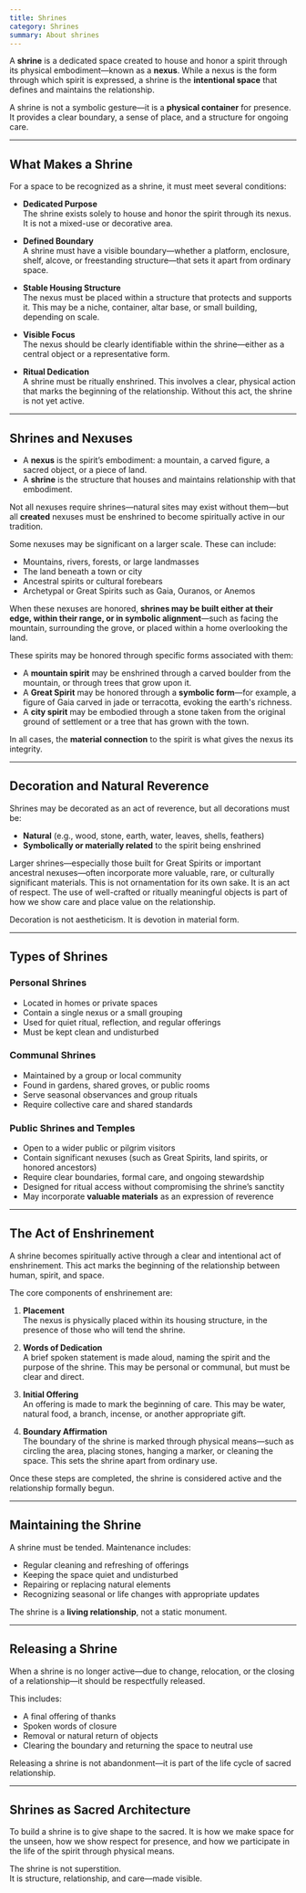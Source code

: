 ```yaml
---
title: Shrines
category: Shrines
summary: About shrines
---
```


A **shrine** is a dedicated space created to house and honor a spirit through its physical embodiment—known as a **nexus**. While a nexus is the form through which spirit is expressed, a shrine is the **intentional space** that defines and maintains the relationship.

A shrine is not a symbolic gesture—it is a **physical container** for presence. It provides a clear boundary, a sense of place, and a structure for ongoing care.

---

## What Makes a Shrine

For a space to be recognized as a shrine, it must meet several conditions:

- **Dedicated Purpose**  
  The shrine exists solely to house and honor the spirit through its nexus. It is not a mixed-use or decorative area.

- **Defined Boundary**  
  A shrine must have a visible boundary—whether a platform, enclosure, shelf, alcove, or freestanding structure—that sets it apart from ordinary space.

- **Stable Housing Structure**  
  The nexus must be placed within a structure that protects and supports it. This may be a niche, container, altar base, or small building, depending on scale.

- **Visible Focus**  
  The nexus should be clearly identifiable within the shrine—either as a central object or a representative form.

- **Ritual Dedication**  
  A shrine must be ritually enshrined. This involves a clear, physical action that marks the beginning of the relationship. Without this act, the shrine is not yet active.

---

## Shrines and Nexuses

- A **nexus** is the spirit’s embodiment: a mountain, a carved figure, a sacred object, or a piece of land.
- A **shrine** is the structure that houses and maintains relationship with that embodiment.

Not all nexuses require shrines—natural sites may exist without them—but all **created** nexuses must be enshrined to become spiritually active in our tradition.

Some nexuses may be significant on a larger scale. These can include:
- Mountains, rivers, forests, or large landmasses
- The land beneath a town or city
- Ancestral spirits or cultural forebears
- Archetypal or Great Spirits such as Gaia, Ouranos, or Anemos

When these nexuses are honored, **shrines may be built either at their edge, within their range, or in symbolic alignment**—such as facing the mountain, surrounding the grove, or placed within a home overlooking the land.

These spirits may be honored through specific forms associated with them:
- A **mountain spirit** may be enshrined through a carved boulder from the mountain, or through trees that grow upon it.
- A **Great Spirit** may be honored through a **symbolic form**—for example, a figure of Gaia carved in jade or terracotta, evoking the earth's richness.
- A **city spirit** may be embodied through a stone taken from the original ground of settlement or a tree that has grown with the town.

In all cases, the **material connection** to the spirit is what gives the nexus its integrity.

---

## Decoration and Natural Reverence

Shrines may be decorated as an act of reverence, but all decorations must be:
- **Natural** (e.g., wood, stone, earth, water, leaves, shells, feathers)
- **Symbolically or materially related** to the spirit being enshrined

Larger shrines—especially those built for Great Spirits or important ancestral nexuses—often incorporate more valuable, rare, or culturally significant materials. This is not ornamentation for its own sake. It is an act of respect. The use of well-crafted or ritually meaningful objects is part of how we show care and place value on the relationship.

Decoration is not aestheticism. It is devotion in material form.

---

## Types of Shrines

### Personal Shrines  
- Located in homes or private spaces  
- Contain a single nexus or a small grouping  
- Used for quiet ritual, reflection, and regular offerings  
- Must be kept clean and undisturbed

### Communal Shrines  
- Maintained by a group or local community  
- Found in gardens, shared groves, or public rooms  
- Serve seasonal observances and group rituals  
- Require collective care and shared standards

### Public Shrines and Temples  
- Open to a wider public or pilgrim visitors  
- Contain significant nexuses (such as Great Spirits, land spirits, or honored ancestors)  
- Require clear boundaries, formal care, and ongoing stewardship  
- Designed for ritual access without compromising the shrine’s sanctity  
- May incorporate **valuable materials** as an expression of reverence

---

## The Act of Enshrinement

A shrine becomes spiritually active through a clear and intentional act of enshrinement. This act marks the beginning of the relationship between human, spirit, and space.

The core components of enshrinement are:

1. **Placement**  
   The nexus is physically placed within its housing structure, in the presence of those who will tend the shrine.

2. **Words of Dedication**  
   A brief spoken statement is made aloud, naming the spirit and the purpose of the shrine. This may be personal or communal, but must be clear and direct.

3. **Initial Offering**  
   An offering is made to mark the beginning of care. This may be water, natural food, a branch, incense, or another appropriate gift.

4. **Boundary Affirmation**  
   The boundary of the shrine is marked through physical means—such as circling the area, placing stones, hanging a marker, or cleaning the space. This sets the shrine apart from ordinary use.

Once these steps are completed, the shrine is considered active and the relationship formally begun.

---

## Maintaining the Shrine

A shrine must be tended. Maintenance includes:
- Regular cleaning and refreshing of offerings
- Keeping the space quiet and undisturbed
- Repairing or replacing natural elements
- Recognizing seasonal or life changes with appropriate updates

The shrine is a **living relationship**, not a static monument.

---

## Releasing a Shrine

When a shrine is no longer active—due to change, relocation, or the closing of a relationship—it should be respectfully released.

This includes:
- A final offering of thanks
- Spoken words of closure
- Removal or natural return of objects
- Clearing the boundary and returning the space to neutral use

Releasing a shrine is not abandonment—it is part of the life cycle of sacred relationship.

---

## Shrines as Sacred Architecture

To build a shrine is to give shape to the sacred. It is how we make space for the unseen, how we show respect for presence, and how we participate in the life of the spirit through physical means.

The shrine is not superstition.  
It is structure, relationship, and care—made visible.
